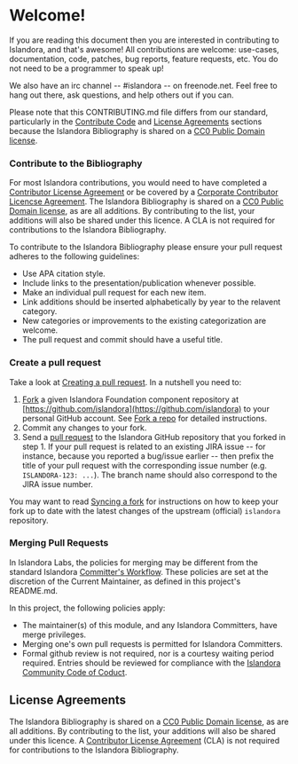 # Welcome!

If you are reading this document then you are interested in contributing to Islandora, and that's awesome! All contributions are welcome: use-cases, documentation, code, patches, bug reports, feature requests, etc. You do not need to be a programmer to speak up!

We also have an irc channel -- #islandora -- on freenode.net. Feel free to hang out there, ask questions, and help others out if you can.

Please note that this CONTRIBUTING.md file differs from our standard, particularly in the [Contribute Code](contribute-code) and [License Agreements](license-agreements) sections because the Islandora Bibliography is shared on a [CC0 Public Domain license](https://creativecommons.org/publicdomain/zero/1.0/).

### Contribute to the Bibliography

For most Islandora contributions, you would need to have completed a [Contributor License Agreement](http://islandora.ca/sites/default/files/islandora_cla.pdf) or be covered by a [Corporate Contributor Licencse Agreement](http://islandora.ca/sites/default/files/islandora_ccla.pdf). The Islandora Bibliography is shared on a [CC0 Public Domain license](https://creativecommons.org/publicdomain/zero/1.0/), as are all additions. By contributing to the list, your additions will also be shared under this licence. A CLA is not required for contributions to the Islandora Bibliography.

To contribute to the Islandora Bibliography please ensure your pull request adheres to the following guidelines:

* Use APA citation style.
* Include links to the presentation/publication whenever possible.
* Make an individual pull request for each new item.
* Link additions should be inserted alphabetically by year to the relavent category.
* New categories or improvements to the existing categorization are welcome.
* The pull request and commit should have a useful title.

### Create a pull request

Take a look at [Creating a pull request](https://help.github.com/articles/creating-a-pull-request). In a nutshell you
need to:

1. [Fork](https://help.github.com/articles/fork-a-repo) a given Islandora Foundation component repository at [https://github.com/islandora](https://github.com/islandora) to your personal GitHub account. See [Fork a repo](https://help.github.com/articles/fork-a-repo) for detailed instructions.
2. Commit any changes to your fork.
3. Send a [pull request](https://help.github.com/articles/creating-a-pull-request) to the Islandora GitHub repository that you forked in step 1. If your pull request is related to an existing JIRA issue -- for instance, because you reported a bug/issue earlier -- then prefix the title of your pull request with the corresponding issue number (e.g. `ISLANDORA-123: ...`). The branch name should also correspond to the JIRA issue number.

You may want to read [Syncing a fork](https://help.github.com/articles/syncing-a-fork) for instructions on how to keep your fork up to date with the latest changes of the upstream (official) `islandora` repository. 

### Merging Pull Requests

In Islandora Labs, the policies for merging may be different from the standard Islandora [Committer's Workflow](https://github.com/Islandora/islandora/wiki/Islandora-Committers-Workflow). These policies are set at the discretion of the Current Maintainer, as defined in this project's README.md.

In this project, the following policies apply:

* The maintainer(s) of this module, and any Islandora Committers, have merge privileges.
* Merging one's own pull requests is permitted for Islandora Committers.
* Formal github review is not required, nor is a courtesy waiting period required. Entries should be reviewed for compliance with the [Islandora Community Code of Coduct](https://islandora.ca/codeofconduct).


## License Agreements

The Islandora Bibliography is shared on a [CC0 Public Domain license](https://creativecommons.org/publicdomain/zero/1.0/), as are all additions. By contributing to the list, your additions will also be shared under this licence. A [Contributor License Agreement](http://islandora.ca/sites/default/files/islandora_cla.pdf) (CLA) is not required for contributions to the Islandora Bibliography.
